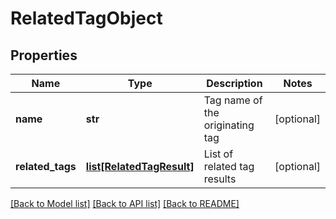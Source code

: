 # RelatedTagObject

## Properties
Name | Type | Description | Notes
------------ | ------------- | ------------- | -------------
**name** | **str** | Tag name of the originating tag | [optional] 
**related_tags** | [**list[RelatedTagResult]**](RelatedTagResult.md) | List of related tag results | [optional] 

[[Back to Model list]](../README.md#documentation-for-models) [[Back to API list]](../README.md#documentation-for-api-endpoints) [[Back to README]](../README.md)


